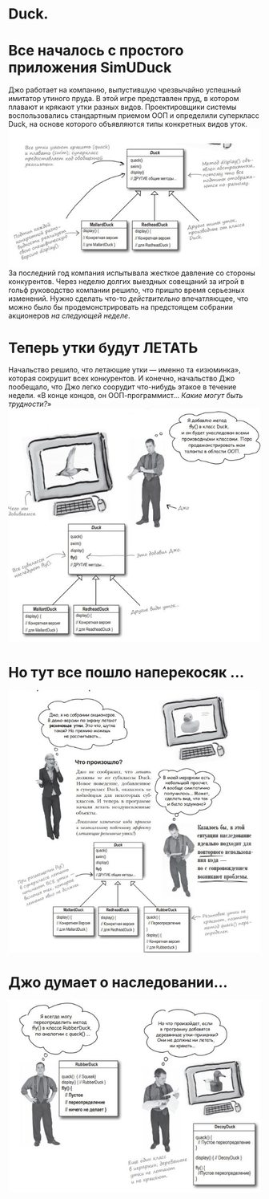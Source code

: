 # Duck.
# Все началось с простого приложения SimUDuck
Джо работает на компанию, выпустившую чрезвычайно успешный имитатор утиного пруда. В этой игре представлен пруд, в котором плавают и крякают утки разных видов. Проектировщики системы воспользовались стандартным приемом ООП и определили суперкласс Duck, на основе которого объявляются типы конкретных видов уток.
![kartinka](https://github.com/Alesha0808/Duck./blob/master/%D0%A1%D0%BD%D0%B8%D0%BC%D0%BE%D0%BA.JPG?raw=true)
За последний год компания испытывала жесткое давление со стороны конкурентов. Через неделю долгих выездных совещаний за игрой в гольф руководство компании решило, что пришло время серьезных изменений. Нужно сделать что-то _действительно_ впечатляющее, что можно было бы продемонстрировать на предстоящем собрании акционеров _на следующей неделе_.
# Теперь утки будут ЛЕТАТЬ
Начальство решило, что летающие утки — именно та «изюминка», которая сокрушит всех конкурентов. И конечно, начальство Джо пообещало, что Джо легко соорудит что-нибудь этакое в течение недели. «В конце концов, он ООП-программист... _Какие могут быть трудности?_»
![kartinka](https://github.com/Alesha0808/Duck./blob/master/%D0%A1%D0%BD%D0%B8%D0%BC%D0%BE%D0%BA1.JPG?raw=true)
# Но тут все пошло наперекосяк ...
![kartinka](https://github.com/Alesha0808/Duck./blob/master/%D0%A1%D0%BD%D0%B8%D0%BC%D0%BE%D0%BA3.JPG?raw=true)
# Джо думает о наследовании...
![kartinka](https://github.com/Alesha0808/Duck./blob/master/%D0%A1%D0%BD%D0%B8%D0%BC%D0%BE%D0%BA4.JPG?raw=true)
